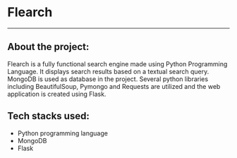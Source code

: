 # Flearch

<hr/>

## About the project:

Flearch is a fully functional search engine made using Python Programming Language. It displays search results based on a textual search query. MongoDB is used as database in the project. Several python libraries including BeautifulSoup, Pymongo and Requests are utilized and the web application is created using Flask. 

## Tech stacks used:

- Python programming language
- MongoDB
- Flask
